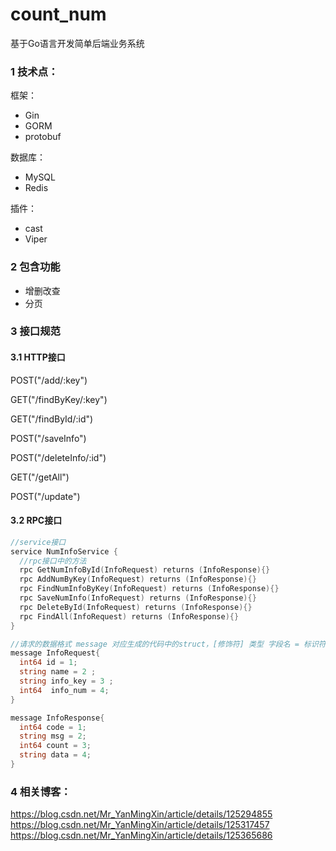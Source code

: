 # count_num

基于Go语言开发简单后端业务系统

### 1 技术点：

框架：

- Gin
- GORM
- protobuf

数据库：

- MySQL
- Redis

插件：

- cast
- Viper

### 2 包含功能

- 增删改查
- 分页

### 3 接口规范

#### 3.1 HTTP接口

POST("/add/:key")

GET("/findByKey/:key")

GET("/findById/:id")

POST("/saveInfo")

POST("/deleteInfo/:id")

GET("/getAll")

POST("/update")


#### 3.2 RPC接口


```go
//service接口
service NumInfoService {
  //rpc接口中的方法
  rpc GetNumInfoById(InfoRequest) returns (InfoResponse){}
  rpc AddNumByKey(InfoRequest) returns (InfoResponse){}
  rpc FindNumInfoByKey(InfoRequest) returns (InfoResponse){}
  rpc SaveNumInfo(InfoRequest) returns (InfoResponse){}
  rpc DeleteById(InfoRequest) returns (InfoResponse){}
  rpc FindAll(InfoRequest) returns (InfoResponse){}
}

//请求的数据格式 message 对应生成的代码中的struct，[修饰符] 类型 字段名 = 标识符
message InfoRequest{
  int64 id = 1;
  string name = 2 ;
  string info_key = 3 ;
  int64  info_num = 4;
}

message InfoResponse{
  int64 code = 1;
  string msg = 2;
  int64 count = 3;
  string data = 4;
}
```


### 4 相关博客：

https://blog.csdn.net/Mr_YanMingXin/article/details/125294855
https://blog.csdn.net/Mr_YanMingXin/article/details/125317457
https://blog.csdn.net/Mr_YanMingXin/article/details/125365686
